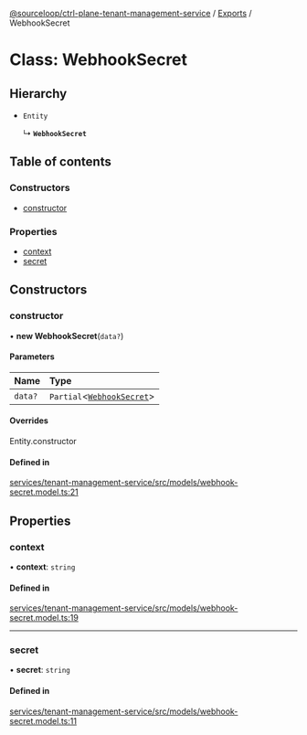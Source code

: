 [@sourceloop/ctrl-plane-tenant-management-service](../README.md) / [Exports](../modules.md) / WebhookSecret

# Class: WebhookSecret

## Hierarchy

- `Entity`

  ↳ **`WebhookSecret`**

## Table of contents

### Constructors

- [constructor](WebhookSecret.md#constructor)

### Properties

- [context](WebhookSecret.md#context)
- [secret](WebhookSecret.md#secret)

## Constructors

### constructor

• **new WebhookSecret**(`data?`)

#### Parameters

| Name | Type |
| :------ | :------ |
| `data?` | `Partial`<[`WebhookSecret`](WebhookSecret.md)\> |

#### Overrides

Entity.constructor

#### Defined in

[services/tenant-management-service/src/models/webhook-secret.model.ts:21](https://github.com/sourcefuse/arc-saas/blob/c6084d0/services/tenant-management-service/src/models/webhook-secret.model.ts#L21)

## Properties

### context

• **context**: `string`

#### Defined in

[services/tenant-management-service/src/models/webhook-secret.model.ts:19](https://github.com/sourcefuse/arc-saas/blob/c6084d0/services/tenant-management-service/src/models/webhook-secret.model.ts#L19)

___

### secret

• **secret**: `string`

#### Defined in

[services/tenant-management-service/src/models/webhook-secret.model.ts:11](https://github.com/sourcefuse/arc-saas/blob/c6084d0/services/tenant-management-service/src/models/webhook-secret.model.ts#L11)

